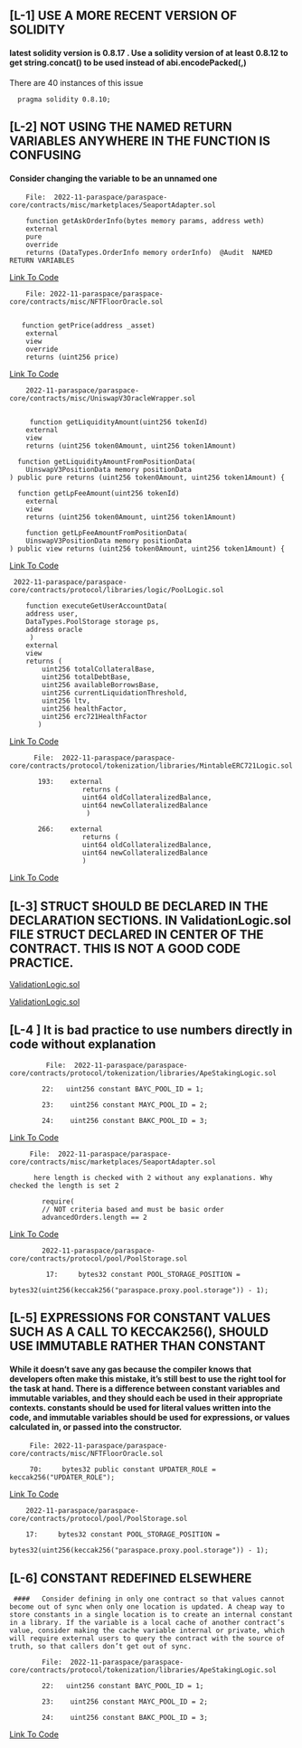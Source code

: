 ##

##   [L-1]   USE A MORE RECENT VERSION OF SOLIDITY

   
  ####  latest solidity version is 0.8.17 . Use a solidity version of at least 0.8.12 to get string.concat() to be used instead of abi.encodePacked(<str>,<str>)

There are 40 instances of this issue

      pragma solidity 0.8.10;


##

##  [L-2]  NOT USING THE NAMED RETURN VARIABLES ANYWHERE IN THE FUNCTION IS CONFUSING

  ####   Consider changing the variable to be an unnamed one

        File:  2022-11-paraspace/paraspace-core/contracts/misc/marketplaces/SeaportAdapter.sol

        function getAskOrderInfo(bytes memory params, address weth)
        external
        pure
        override
        returns (DataTypes.OrderInfo memory orderInfo)  @Audit  NAMED RETURN VARIABLES


[Link To Code](https://github.com/code-423n4/2022-11-paraspace/blob/main/paraspace-core/contracts/misc/marketplaces/SeaportAdapter.sol)

        File: 2022-11-paraspace/paraspace-core/contracts/misc/NFTFloorOracle.sol


       function getPrice(address _asset)
        external
        view
        override
        returns (uint256 price) 

 [Link To Code](https://github.com/code-423n4/2022-11-paraspace/blob/main/paraspace-core/contracts/misc/NFTFloorOracle.sol) 

        2022-11-paraspace/paraspace-core/contracts/misc/UniswapV3OracleWrapper.sol


         function getLiquidityAmount(uint256 tokenId)
        external
        view
        returns (uint256 token0Amount, uint256 token1Amount)

      function getLiquidityAmountFromPositionData(
        UinswapV3PositionData memory positionData
    ) public pure returns (uint256 token0Amount, uint256 token1Amount) {

      function getLpFeeAmount(uint256 tokenId)
        external
        view
        returns (uint256 token0Amount, uint256 token1Amount)

        function getLpFeeAmountFromPositionData(
        UinswapV3PositionData memory positionData
    ) public view returns (uint256 token0Amount, uint256 token1Amount) {

 [Link To Code](https://github.com/code-423n4/2022-11-paraspace/blob/main/paraspace-core/contracts/misc/UniswapV3OracleWrapper.sol) 


     2022-11-paraspace/paraspace-core/contracts/protocol/libraries/logic/PoolLogic.sol

        function executeGetUserAccountData(
        address user,
        DataTypes.PoolStorage storage ps,
        address oracle
         )
        external
        view
        returns (
            uint256 totalCollateralBase,
            uint256 totalDebtBase,
            uint256 availableBorrowsBase,
            uint256 currentLiquidationThreshold,
            uint256 ltv,
            uint256 healthFactor,
            uint256 erc721HealthFactor
           )


[Link To Code](https://github.com/code-423n4/2022-11-paraspace/blob/main/paraspace-core/contracts/protocol/libraries/logic/PoolLogic.sol)


          File:  2022-11-paraspace/paraspace-core/contracts/protocol/tokenization/libraries/MintableERC721Logic.sol

           193:    external
                      returns (
                      uint64 oldCollateralizedBalance,
                      uint64 newCollateralizedBalance
                       )

           266:    external
                      returns (
                      uint64 oldCollateralizedBalance,
                      uint64 newCollateralizedBalance
                      )


[Link To Code](https://github.com/code-423n4/2022-11-paraspace/blob/main/paraspace-core/contracts/protocol/tokenization/libraries/MintableERC721Logic.sol) 



             

##

## [L-3]   STRUCT SHOULD BE DECLARED IN THE DECLARATION SECTIONS. IN ValidationLogic.sol FILE STRUCT DECLARED IN CENTER OF THE CONTRACT. THIS IS NOT A GOOD CODE PRACTICE. 

[ValidationLogic.sol](https://github.com/code-423n4/2022-11-paraspace/blob/c6820a279c64a299a783955749fdc977de8f0449/paraspace-core/contracts/protocol/libraries/logic/ValidationLogic.sol#L225-L245)

[ValidationLogic.sol](https://github.com/code-423n4/2022-11-paraspace/blob/c6820a279c64a299a783955749fdc977de8f0449/paraspace-core/contracts/protocol/libraries/logic/ValidationLogic.sol#L478-L492)




##

##   [L-4 ]   It is bad practice to use numbers directly in code without explanation


             File:  2022-11-paraspace/paraspace-core/contracts/protocol/tokenization/libraries/ApeStakingLogic.sol

            22:   uint256 constant BAYC_POOL_ID = 1;

            23:    uint256 constant MAYC_POOL_ID = 2;

            24:    uint256 constant BAKC_POOL_ID = 3;


[Link To Code](https://github.com/code-423n4/2022-11-paraspace/blob/main/paraspace-core/contracts/protocol/tokenization/libraries/ApeStakingLogic.sol) 



         File:  2022-11-paraspace/paraspace-core/contracts/misc/marketplaces/SeaportAdapter.sol

          here length is checked with 2 without any explanations. Why checked the length is set 2 

            require(
            // NOT criteria based and must be basic order
            advancedOrders.length == 2 

[Link To Code](https://github.com/code-423n4/2022-11-paraspace/blob/main/paraspace-core/contracts/misc/marketplaces/SeaportAdapter.sol)


            2022-11-paraspace/paraspace-core/contracts/protocol/pool/PoolStorage.sol

             17:     bytes32 constant POOL_STORAGE_POSITION =
                  bytes32(uint256(keccak256("paraspace.proxy.pool.storage")) - 1);

##

## [L-5]  EXPRESSIONS FOR CONSTANT VALUES SUCH AS A CALL TO KECCAK256(), SHOULD USE IMMUTABLE RATHER THAN CONSTANT

  ####   While it doesn’t save any gas because the compiler knows that developers often make this mistake, it’s still best to use the right tool for the task at hand. There is a difference between constant variables and immutable variables, and they should each be used in their appropriate contexts. constants should be used for literal values written into the code, and immutable variables should be used for expressions, or values calculated in, or passed into the constructor.


         File: 2022-11-paraspace/paraspace-core/contracts/misc/NFTFloorOracle.sol

         70:     bytes32 public constant UPDATER_ROLE = keccak256("UPDATER_ROLE"); 

[Link To Code](https://github.com/code-423n4/2022-11-paraspace/blob/main/paraspace-core/contracts/misc/NFTFloorOracle.sol)


        2022-11-paraspace/paraspace-core/contracts/protocol/pool/PoolStorage.sol

        17:     bytes32 constant POOL_STORAGE_POSITION =
                  bytes32(uint256(keccak256("paraspace.proxy.pool.storage")) - 1);


##  [L-6]   CONSTANT REDEFINED ELSEWHERE

     ####   Consider defining in only one contract so that values cannot become out of sync when only one location is updated. A cheap way to store constants in a single location is to create an internal constant in a library. If the variable is a local cache of another contract’s value, consider making the cache variable internal or private, which will require external users to query the contract with the source of truth, so that callers don’t get out of sync.

            File:  2022-11-paraspace/paraspace-core/contracts/protocol/tokenization/libraries/ApeStakingLogic.sol

            22:   uint256 constant BAYC_POOL_ID = 1;

            23:    uint256 constant MAYC_POOL_ID = 2;

            24:    uint256 constant BAKC_POOL_ID = 3;


[Link To Code](https://github.com/code-423n4/2022-11-paraspace/blob/main/paraspace-core/contracts/protocol/tokenization/libraries/ApeStakingLogic.sol) 


 





